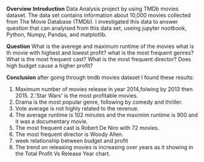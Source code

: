 **Overview**
**Introduction**
Data Analysis project by using TMDb movies dataset. The data set contains information about 10,000 movies collected from The Movie Database (TMDb). I investigated this data to answer question that can analyised from this data set, useing jupyter nootbook, Python, Numpy, Pandas, and matplotlib.


**Question**
What is the averege and maximum runtime of the movies
what is th movie with highest and lowest profit?
what is the most frequent genres?
What is the most frequent cast?
What is the most frequent director?
Does high budget cause a higher profit?


**Conclusion**
after going through tmdb movies dataset I found these results:
1. Maximum number of movies release in year 2014,folwing by 2013 then 2015. 2.‘Star Wars' is the most profitable movies.
2. Drama is the most popular genre, following by comedy and thriller.
3. Vote average is not highly related to the revenue.
4. The average runtime is 102 minutes and the maximim runtime is 900 and it was a documentary movie.
5. The most frequent cast is Robert De Niro with 72 movies.
6. The most frequent director is Woody Allen.
7. week relationship between budget and profit
8. The trend on releasing movies is increasing over years as it showing in the Total Profit Vs Release Year chart.
